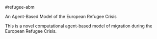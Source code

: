 #refugee-abm

An Agent-Based Model of the European Refugee Crisis

This is a novel computational agent-based model of migration during the European Refugee Crisis. 
